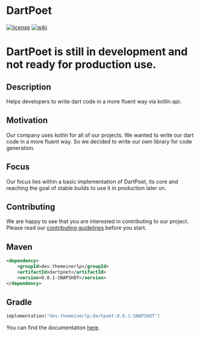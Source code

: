 # DartPoet

[![license](https://img.shields.io/github/license/theEvilReaper/DartPoet?style=for-the-badge&color=b2234c)](LICENSE)
[![wiki](https://img.shields.io/badge/documentation-wiki-74aad6?style=for-the-badge)](https://theevilreaper.github.io/DartPoet/overview.html)

# **DartPoet is still in development and not ready for production use.**

## Description
Helps developers to write dart code in a more fluent way via kotlin api.
## Motivation
Our company uses kotlin for all of our projects. We wanted to write our dart code in a more fluent way. So we decided to write our own library for code generation.
## Focus
Our focus lies within a basic implementation of DartPoet, its core and reaching the goal of stable builds to use it in production later on.

## Contributing
We are happy to see that you are interested in contributing to our project. Please read our [contributing guidelines](CONTRIBUTING.md) before you start.

## Maven
```xml
<dependency>
    <groupId>dev.themeinerlp</groupId>
    <artifactId>dartpoet</artifactId>
    <version>0.0.1-SNAPSHOT</version>
</dependency>
```

## Gradle
```kotlin
implementation("dev.themeinerlp:dartpoet:0.0.1-SNAPSHOT")
```

You can find the documentation [here](https://theevilreaper.github.io/DartPoet/overview.html).